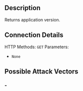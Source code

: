 ## Description

Returns application version. 

## Connection Details

HTTP Methods: `GET`
Parameters: 
- `None`

## Possible Attack Vectors

### -


